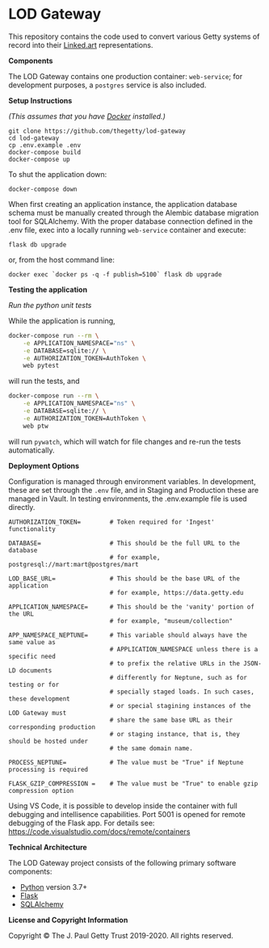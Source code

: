 # LOD Gateway

This repository contains the code used to convert various Getty systems of record into their [Linked.art](http://www.linked.art) representations.

**Components**

The LOD Gateway contains one production container: `web-service`; for development purposes, a `postgres` service is also included.

**Setup Instructions**

_(This assumes that you have [Docker](https://www.docker.com/products/docker-desktop) installed.)_

    git clone https://github.com/thegetty/lod-gateway
    cd lod-gateway
    cp .env.example .env
    docker-compose build
    docker-compose up

To shut the application down:

    docker-compose down

When first creating an application instance, the application database schema must be manually created through the Alembic database migration tool for SQLAlchemy. With the proper database connection defined in the .env file, exec into a locally running `web-service` container and execute:

    flask db upgrade

or, from the host command line:

    docker exec `docker ps -q -f publish=5100` flask db upgrade

**Testing the application**

_Run the python unit tests_

While the application is running,

```bash
docker-compose run --rm \
    -e APPLICATION_NAMESPACE="ns" \
    -e DATABASE=sqlite:// \
    -e AUTHORIZATION_TOKEN=AuthToken \
    web pytest
```
will run the tests, and

```bash
docker-compose run --rm \
    -e APPLICATION_NAMESPACE="ns" \
    -e DATABASE=sqlite:// \
    -e AUTHORIZATION_TOKEN=AuthToken \
    web ptw
```

will run `pywatch`, which will watch for file changes and re-run the tests automatically.


**Deployment Options**

Configuration is managed through environment variables.  In development, these are set through the `.env` file, and in Staging and Production these are managed in Vault.  In testing environments, the .env.example file is used directly.

```
AUTHORIZATION_TOKEN=        # Token required for 'Ingest' functionality

DATABASE=                   # This should be the full URL to the database
                            # for example, postgresql://mart:mart@postgres/mart

LOD_BASE_URL=               # This should be the base URL of the application
                            # for example, https://data.getty.edu

APPLICATION_NAMESPACE=      # This should be the 'vanity' portion of the URL
                            # for example, "museum/collection"

APP_NAMESPACE_NEPTUNE=      # This variable should always have the same value as
                            # APPLICATION_NAMESPACE unless there is a specific need
                            # to prefix the relative URLs in the JSON-LD documents
                            # differently for Neptune, such as for testing or for
                            # specially staged loads. In such cases, these development
                            # or special stagining instances of the LOD Gateway must
                            # share the same base URL as their corresponding production
                            # or staging instance, that is, they should be hosted under
                            # the same domain name.

PROCESS_NEPTUNE=            # The value must be "True" if Neptune processing is required

FLASK_GZIP_COMPRESSION =    # The value must be "True" to enable gzip compression option
```

Using VS Code, it is possible to develop inside the container with full debugging and intellisence capabilities. Port 5001 is opened for remote debugging of the Flask app. For details see: https://code.visualstudio.com/docs/remote/containers


**Technical Architecture**

The LOD Gateway project consists of the following primary software components:

- [Python](https://www.python.org) version 3.7+
- [Flask](http://flask.pocoo.org)
- [SQLAlchemy](https://www.sqlalchemy.org)


**License and Copyright Information**

Copyright © The J. Paul Getty Trust 2019-2020. All rights reserved.
